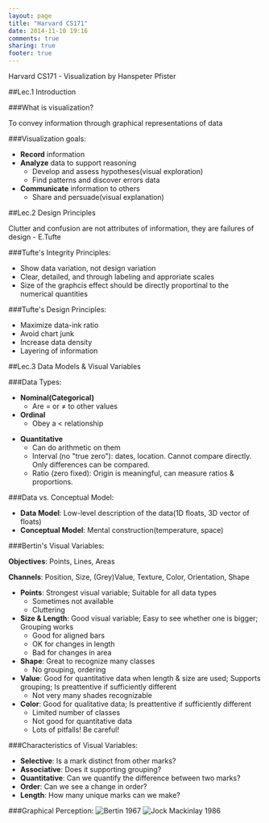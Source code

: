 ```yaml
---
layout: page
title: "Harvard CS171"
date: 2014-11-10 19:16
comments: true
sharing: true
footer: true
---
```

Harvard CS171 - Visualization by Hanspeter Pfister

##Lec.1 Introduction

###What is visualization?

To convey information through graphical representations of data

###Visualization goals:

- **Record** information
- **Analyze** data to support reasoning
  * Develop and assess hypotheses(visual exploration)
  * Find patterns and discover errors data
- **Communicate** information to others
  * Share and persuade(visual explanation)

##Lec.2 Design Principles

Clutter and confusion are not attributes of information, they are failures of
design - E.Tufte

###Tufte's Integrity Principles:

- Show data variation, not design variation
- Clear, detailed, and through labeling and approriate scales
- Size of the graphcis effect should be directly proportinal to the numerical quantities

###Tufte's Design Principles:

- Maximize data-ink ratio
- Avoid chart junk
- Increase data density
- Layering of information

##Lec.3 Data Models & Visual Variables

###Data Types:

- **Nominal(Categorical)**
  * Are = or $\neq$ to other values
- **Ordinal**
  * Obey a < relationship
<!--- -->
- **Quantitative**
  * Can do arithmetic on them
  * Interval (no "true zero"): dates, location. Cannot compare directly. Only differences can be compared.
  * Ratio (zero fixed): Origin is meaningful, can measure ratios & proportions.

###Data vs. Conceptual Model:

- **Data Model**: Low-level description of the data(1D floats, 3D vector of floats)
- **Conceptual Model**: Mental construction(temperature, space)

###Bertin's Visual Variables:

**Objectives**: Points, Lines, Areas

**Channels**: Position, Size, (Grey)Value, Texture, Color, Orientation, Shape

- **Points**: Strongest visual variable; Suitable for all data types
  * Sometimes not available
  * Cluttering
- **Size & Length**: Good visual variable; Easy to see whether one is bigger; Grouping works
  * Good for aligned bars
  * OK for changes in length
  * Bad for changes in area
- **Shape**: Great to recognize many classes
  * No grouping, ordering
- **Value**: Good for quantitative data when length & size are used; Supports grouping; Is preattentive if sufficiently different
  * Not very many shades recognizable
- **Color**: Good for qualitative data; Is preattentive if sufficiently different
  * Limited number of classes
  * Not good for quantitative data
  * Lots of pitfalls! Be careful!

###Characteristics of Visual Variables:

- **Selective**: Is a mark distinct from other marks?
- **Associative**: Does it supporting grouping?
- **Quantitative**: Can we quantify the difference between two marks?
- **Order**: Can we see a change in order?
- **Length**: How many unique marks can we make?

###Graphical Perception:
![Bertin 1967](https://farm8.staticflickr.com/7522/15136596914_c924f467cd_o.png)
![Jock Mackinlay 1986](https://farm4.staticflickr.com/3943/15570732389_35336d58df_o.png)

